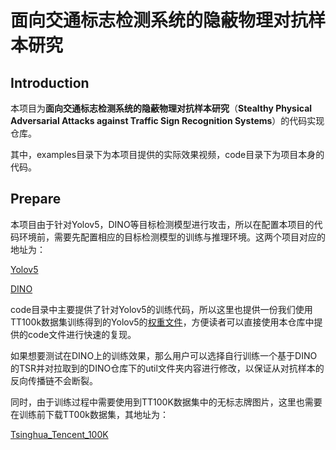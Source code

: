 # 面向交通标志检测系统的隐蔽物理对抗样本研究

## Introduction

本项目为**面向交通标志检测系统的隐蔽物理对抗样本研究**（**Stealthy Physical Adversarial Attacks against Traffic Sign Recognition Systems**）的代码实现仓库。

其中，examples目录下为本项目提供的实际效果视频，code目录下为项目本身的代码。



## Prepare

本项目由于针对Yolov5，DINO等目标检测模型进行攻击，所以在配置本项目的代码环境前，需要先配置相应的目标检测模型的训练与推理环境。这两个项目对应的地址为：

[Yolov5](https://github.com/ultralytics/yolov5)

[DINO](https://github.com/IDEA-Research/DINO)

code目录中主要提供了针对Yolov5的训练代码，所以这里也提供一份我们使用TT100k数据集训练得到的Yolov5的[权重文件](https://pan.quark.cn/s/32fadf58e017)，方便读者可以直接使用本仓库中提供的code文件进行快速的复现。

如果想要测试在DINO上的训练效果，那么用户可以选择自行训练一个基于DINO的TSR并对拉取到的DINO仓库下的util文件夹内容进行修改，以保证从对抗样本的反向传播链不会断裂。

同时，由于训练过程中需要使用到TT100K数据集中的无标志牌图片，这里也需要在训练前下载TT00k数据集，其地址为：

[Tsinghua_Tencent_100K](https://cg.cs.tsinghua.edu.cn/traffic-sign/)